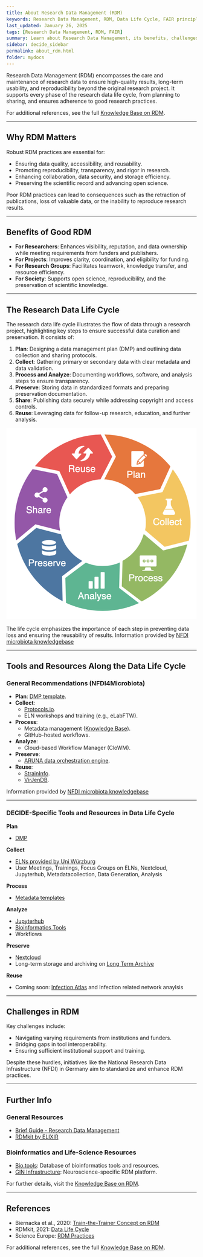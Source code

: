 ```yaml
---
title: About Research Data Management (RDM)
keywords: Research Data Management, RDM, Data Life Cycle, FAIR principles
last_updated: January 26, 2025
tags: [Research Data Management, RDM, FAIR]
summary: Learn about Research Data Management, its benefits, challenges, and the RDM life cycle.
sidebar: decide_sidebar
permalink: about_rdm.html
folder: mydocs
---
```



Research Data Management (RDM) encompasses the care and maintenance of research data to ensure high-quality results, long-term usability, and reproducibility beyond the original research project. It supports every phase of the research data life cycle, from planning to sharing, and ensures adherence to good research practices.

For additional references, see the full [Knowledge Base on RDM](https://knowledgebase.nfdi4microbiota.de/Getting-Started/01-introduction.html).

---

## Why RDM Matters

Robust RDM practices are essential for:
- Ensuring data quality, accessibility, and reusability.
- Promoting reproducibility, transparency, and rigor in research.
- Enhancing collaboration, data security, and storage efficiency.
- Preserving the scientific record and advancing open science.

Poor RDM practices can lead to consequences such as the retraction of publications, loss of valuable data, or the inability to reproduce research results.

---

## Benefits of Good RDM

- **For Researchers**: Enhances visibility, reputation, and data ownership while meeting requirements from funders and publishers.
- **For Projects**: Improves clarity, coordination, and eligibility for funding.
- **For Research Groups**: Facilitates teamwork, knowledge transfer, and resource efficiency.
- **For Society**: Supports open science, reproducibility, and the preservation of scientific knowledge.

---

## The Research Data Life Cycle

The research data life cycle illustrates the flow of data through a research project, highlighting key steps to ensure successful data curation and preservation. It consists of:

1. **Plan**: Designing a data management plan (DMP) and outlining data collection and sharing protocols.
2. **Collect**: Gathering primary or secondary data with clear metadata and data validation.
3. **Process and Analyze**: Documenting workflows, software, and analysis steps to ensure transparency.
4. **Preserve**: Storing data in standardized formats and preparing preservation documentation.
5. **Share**: Publishing data securely while addressing copyright and access controls.
6. **Reuse**: Leveraging data for follow-up research, education, and further analysis.

![Research Data Life Cycle](/images/research_data_life_cycle_elixir.png)

The life cycle emphasizes the importance of each step in preventing data loss and ensuring the reusability of results.
Information provided by [NFDI microbiota knowledgebase](https://knowledgebase.nfdi4microbiota.de/Research-Data-Management/rdm.html#NTU_LibGuides_RD_life_cycle)

---

## Tools and Resources Along the Data Life Cycle

### General Recommendations (NFDI4Microbiota)
- **Plan**: [DMP template](https://www.nfdi4plants.de/dataplan/).
- **Collect**:
  - [Protocols.io](https://www.protocols.io).
  - ELN workshops and training (e.g., eLabFTW).
- **Process**:
  - Metadata management ([Knowledge Base](https://knowledgebase.nfdi4microbiota.de)).
  - GitHub-hosted workflows.
- **Analyze**:
  - Cloud-based Workflow Manager (CloWM).
- **Preserve**:
  - [ARUNA data orchestration engine](https://aruna-storage.org/).
- **Reuse**:
  - [StrainInfo](https://www.straininfo.net).
  - [VirJenDB](https://virjendb.org).

Information provided by [NFDI microbiota knowledgebase](https://knowledgebase.nfdi4microbiota.de/Research-Data-Management/rdm.html#NTU_LibGuides_RD_life_cycle)


---

### DECIDE-Specific Tools and Resources in Data Life Cycle

**Plan**
- [DMP](/rdm_planer2)

**Collect**
- [ELNs provided by Uni Würzburg](https://www.rz.uni-wuerzburg.de/dienste/forschung-digital/eln/)
- User Meetings, Trainings, Focus Groups on ELNs, Nextcloud, Jupyterhub, Metadatacollection, Data Generation, Analysis

**Process**
- [Metadata templates](/metadata_management)

**Analyze**
- [Jupyterhub](/jupyterhub)
- [Bioinformatics Tools](https://www.biozentrum.uni-wuerzburg.de/bioinfo/computing/)
- Workflows

**Preserve**
- [Nextcloud](https://www.coreunitrdm.biozentrum.uni-wuerzburg.de/)
- Long-term storage and archiving on [Long Term Archive](/pages/mydoc/archiving.md)

**Reuse**
- Coming soon: [Infection Atlas](/infection_atlas) and Infection related network anaylsis


---

## Challenges in RDM

Key challenges include:
- Navigating varying requirements from institutions and funders.
- Bridging gaps in tool interoperability.
- Ensuring sufficient institutional support and training.

Despite these hurdles, initiatives like the National Research Data Infrastructure (NFDI) in Germany aim to standardize and enhance RDM practices.

---

## Further Info

### General Resources
- [Brief Guide - Research Data Management](https://knowledgebase.nfdi4microbiota.de/Research-Data-Management/01-introduction.html)
- [RDMkit by ELIXIR](https://rdmkit.elixir-europe.org)

### Bioinformatics and Life-Science Resources
- [Bio.tools](https://bio.tools): Database of bioinformatics tools and resources.
- [GIN Infrastructure](https://web.gin.g-node.org): Neuroscience-specific RDM platform.

For further details, visit the [Knowledge Base on RDM](https://knowledgebase.nfdi4microbiota.de/Research-Data-Management/01-introduction.html).

---

## References
- Biernacka et al., 2020: [Train-the-Trainer Concept on RDM](https://doi.org/10.5281/ZENODO.4071471)
- RDMkit, 2021: [Data Life Cycle](https://rdmkit.elixir-europe.org/data_life_cycle)
- Science Europe: [RDM Practices](https://scienceeurope.org/our-priorities/open-science/research-data-management/)

For additional references, see the full [Knowledge Base on RDM](https://knowledgebase.nfdi4microbiota.de/Getting-Started/01-introduction.html).
